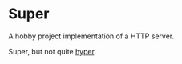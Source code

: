 # Super

A hobby project implementation of a HTTP server.

Super, but not quite [hyper](https://hyper.rs/).
